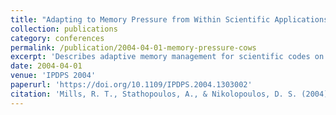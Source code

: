 ```yaml
---
title: "Adapting to Memory Pressure from Within Scientific Applications on Multiprogrammed COWs"
collection: publications
category: conferences
permalink: /publication/2004-04-01-memory-pressure-cows
excerpt: 'Describes adaptive memory management for scientific codes on clusters of workstations (COWs), reacting to memory pressure from the runtime.'
date: 2004-04-01
venue: 'IPDPS 2004'
paperurl: 'https://doi.org/10.1109/IPDPS.2004.1303002'
citation: 'Mills, R. T., Stathopoulos, A., & Nikolopoulos, D. S. (2004). &quot;Adapting to Memory Pressure from Within Scientific Applications on Multiprogrammed COWs.&quot; <i>IPDPS 2004</i>. https://doi.org/10.1109/IPDPS.2004.1303002'
---
```

